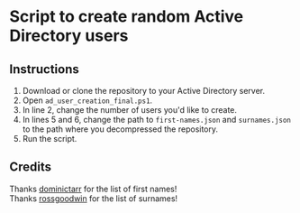# Script to create random Active Directory users

## Instructions
1) Download or clone the repository to your Active Directory server.
2) Open `ad_user_creation_final.ps1`.
3) In line 2, change the number of users you'd like to create.
4) In lines 5 and 6, change the path to `first-names.json` and `surnames.json` to the path where you decompressed the repository.
5) Run the script.

## Credits
Thanks [dominictarr](https://github.com/dominictarr/random-name) for the list of first names!  
Thanks [rossgoodwin](https://github.com/rossgoodwin/american-names) for the list of surnames!